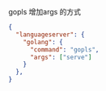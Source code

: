 
gopls 增加args 的方式
```json
{
  "languageserver": {
    "golang": {
      "command": "gopls",
      "args": ["serve"]
    }
  },
}
```
